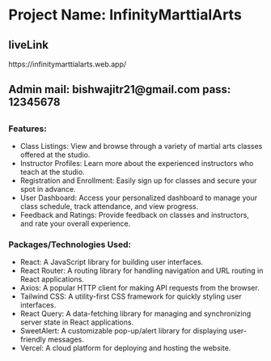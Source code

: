   <h1>Project Name: InfinityMarttialArts</h1>
  <h2>liveLink </h2>
   <p> https://infinitymarttialarts.web.app/</p>
<h2>Admin mail: bishwajitr21@gmail.com pass: 12345678 <h2>
  <h3>Features:</h3>
  <ul>
    <li>Class Listings: View and browse through a variety of martial arts classes offered at the studio.</li>
    <li>Instructor Profiles: Learn more about the experienced instructors who teach at the studio.</li>
    <li>Registration and Enrollment: Easily sign up for classes and secure your spot in advance.</li>
    <li>User Dashboard: Access your personalized dashboard to manage your class schedule, track attendance, and view progress.</li>
    <li>Feedback and Ratings: Provide feedback on classes and instructors, and rate your overall experience.</li>
  </ul>
  <h3>Packages/Technologies Used:</h3>
  <ul>
    <li>React: A JavaScript library for building user interfaces.</li>
    <li>React Router: A routing library for handling navigation and URL routing in React applications.</li>
    <li>Axios: A popular HTTP client for making API requests from the browser.</li>
    <li>Tailwind CSS: A utility-first CSS framework for quickly styling user interfaces.</li>
    <li>React Query: A data-fetching library for managing and synchronizing server state in React applications.</li>
    <li>SweetAlert: A customizable pop-up/alert library for displaying user-friendly messages.</li>
    <li>Vercel: A cloud platform for deploying and hosting the website.</li>
  </ul>
